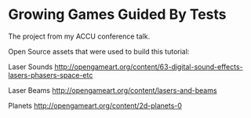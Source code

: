 Growing Games Guided By Tests
=========================

The project from my ACCU conference talk.


Open Source assets that were used to build this tutorial:

Laser Sounds
http://opengameart.org/content/63-digital-sound-effects-lasers-phasers-space-etc

Laser Beams
http://opengameart.org/content/lasers-and-beams

Planets
http://opengameart.org/content/2d-planets-0